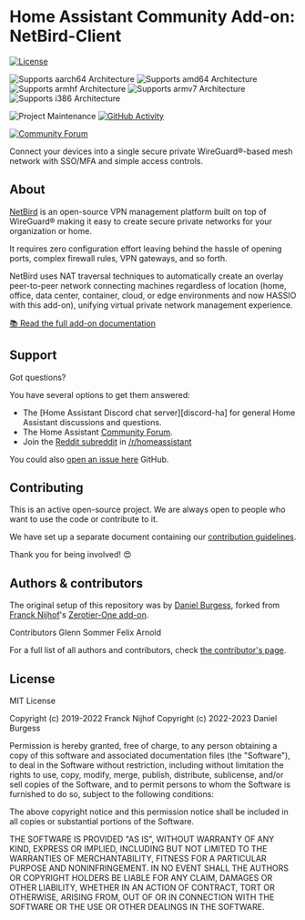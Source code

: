 # Home Assistant Community Add-on: NetBird-Client

[![License][license-shield]](LICENSE.md)

![Supports aarch64 Architecture][aarch64-shield]
![Supports amd64 Architecture][amd64-shield]
![Supports armhf Architecture][armhf-shield]
![Supports armv7 Architecture][armv7-shield]
![Supports i386 Architecture][i386-shield]

![Project Maintenance][maintenance-shield]
[![GitHub Activity][commits-shield]][commits]

[![Community Forum][forum-shield]][forum]

Connect your devices into a single secure private WireGuard®-based mesh network with SSO/MFA and simple access controls.

## About

[NetBird][netbird] is an open-source VPN management platform built on top of WireGuard® making it easy to create secure private networks for your organization or home.

It requires zero configuration effort leaving behind the hassle of opening ports, complex firewall rules, VPN gateways, and so forth.

NetBird uses NAT traversal techniques to automatically create an overlay peer-to-peer network connecting machines regardless of location (home, office, data center, container, cloud, or edge environments and now HASSIO with this add-on), unifying virtual private network management experience.

[:books: Read the full add-on documentation][docs]

## Support

Got questions?

You have several options to get them answered:

- The [Home Assistant Discord chat server][discord-ha] for general Home
  Assistant discussions and questions.
- The Home Assistant [Community Forum][forum].
- Join the [Reddit subreddit][reddit] in [/r/homeassistant][reddit]

You could also [open an issue here][issue] GitHub.

## Contributing

This is an active open-source project. We are always open to people who want to
use the code or contribute to it.

We have set up a separate document containing our
[contribution guidelines](.github/CONTRIBUTING.md).

Thank you for being involved! :heart_eyes:

## Authors & contributors

The original setup of this repository was by [Daniel Burgess][dannymate], forked from [Franck Nijhof][frenck]'s [Zerotier-One add-on][zt-one-addon].

Contributors
Glenn Sommer
Felix Arnold

For a full list of all authors and contributors,
check [the contributor's page][contributors].

## License

MIT License

Copyright (c) 2019-2022 Franck Nijhof
Copyright (c) 2022-2023 Daniel Burgess

Permission is hereby granted, free of charge, to any person obtaining a copy
of this software and associated documentation files (the "Software"), to deal
in the Software without restriction, including without limitation the rights
to use, copy, modify, merge, publish, distribute, sublicense, and/or sell
copies of the Software, and to permit persons to whom the Software is
furnished to do so, subject to the following conditions:

The above copyright notice and this permission notice shall be included in all
copies or substantial portions of the Software.

THE SOFTWARE IS PROVIDED "AS IS", WITHOUT WARRANTY OF ANY KIND, EXPRESS OR
IMPLIED, INCLUDING BUT NOT LIMITED TO THE WARRANTIES OF MERCHANTABILITY,
FITNESS FOR A PARTICULAR PURPOSE AND NONINFRINGEMENT. IN NO EVENT SHALL THE
AUTHORS OR COPYRIGHT HOLDERS BE LIABLE FOR ANY CLAIM, DAMAGES OR OTHER
LIABILITY, WHETHER IN AN ACTION OF CONTRACT, TORT OR OTHERWISE, ARISING FROM,
OUT OF OR IN CONNECTION WITH THE SOFTWARE OR THE USE OR OTHER DEALINGS IN THE
SOFTWARE.

<!-- Arch Shields -->
[aarch64-shield]: https://img.shields.io/badge/aarch64-yes-green.svg
[amd64-shield]: https://img.shields.io/badge/amd64-yes-green.svg
[armhf-shield]: https://img.shields.io/badge/armhf-yes-green.svg
[armv7-shield]: https://img.shields.io/badge/armv7-yes-green.svg
[i386-shield]: https://img.shields.io/badge/i386-yes-green.svg

<!-- Github Links -->
[commits]: https://github.com/dannymate/hassio-addons/commits/main
[contributors]: https://github.com/dannymate/hassio-addons/graphs/contributors
[issue]: https://github.com/dannymate/hassio-addons/issues
[docs]: https://github.com/dannymate/hassio-addons/blob/main/netbird-client/DOCS.md
[dannymate]: https://github.com/dannymate

<!-- Frenck -->
[zt-one-addon]: https://github.com/hassio-addons/addon-zerotier
[frenck]: https://github.com/frenck

<!--Github Shields -->
[commits-shield]: https://img.shields.io/github/commit-activity/y/dannymate/hassio-addons.svg
[license-shield]: https://img.shields.io/github/license/dannymate/hassio-addons.svg
[maintenance-shield]: https://img.shields.io/maintenance/yes/2024.svg

<!-- HASSIO Forum -->
[forum-shield]: https://img.shields.io/badge/community-forum-brightgreen.svg
[forum]: https://community.home-assistant.io/t/netbird-client-add-on/517762
[reddit]: https://reddit.com/r/homeassistant

[netbird]: https://netbird.io/
